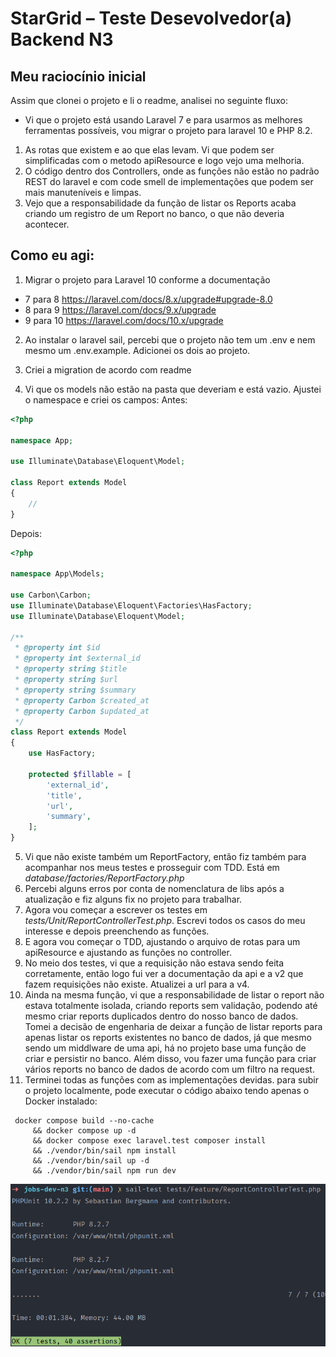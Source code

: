 # StarGrid – Teste Desevolvedor(a) Backend N3

## Meu raciocínio inicial

Assim que clonei o projeto e li o readme, analisei no seguinte fluxo: 
- Vi que o projeto está usando Laravel 7 e para usarmos as melhores ferramentas possíveis, vou migrar o projeto para laravel 10 e PHP 8.2. 
1. As rotas que existem e ao que elas levam. Vi que podem ser simplificadas com o metodo apiResource e logo vejo uma melhoria.
2. O código dentro dos Controllers, onde as funções não estão no padrão REST do laravel e com code smell de implementações que podem ser mais manuteníveis e limpas.  
3. Vejo que a responsabilidade da função de listar os Reports acaba criando um registro de um Report no banco, o que não deveria acontecer.

## Como eu agi:

1. Migrar o projeto para Laravel 10 conforme a documentação
- 7 para 8 https://laravel.com/docs/8.x/upgrade#upgrade-8.0
- 8 para 9 https://laravel.com/docs/9.x/upgrade
- 9 para 10 https://laravel.com/docs/10.x/upgrade

2. Ao instalar o laravel sail, percebi que o projeto não tem um .env e nem mesmo um .env.example. Adicionei os dois ao projeto.

3. Criei a migration de acordo com readme
4. Vi que os models não estão na pasta que deveriam e está vazio. Ajustei o namespace e criei os campos:
Antes:
```php
<?php

namespace App;

use Illuminate\Database\Eloquent\Model;

class Report extends Model
{
    //
}
```
Depois:
```php
<?php

namespace App\Models;

use Carbon\Carbon;
use Illuminate\Database\Eloquent\Factories\HasFactory;
use Illuminate\Database\Eloquent\Model;

/**
 * @property int $id
 * @property int $external_id
 * @property string $title
 * @property string $url
 * @property string $summary
 * @property Carbon $created_at
 * @property Carbon $updated_at
 */
class Report extends Model
{
    use HasFactory;

    protected $fillable = [
        'external_id',
        'title',
        'url',
        'summary',
    ];
}
```
5. Vi que não existe também um ReportFactory, então fiz também para acompanhar nos meus testes e prosseguir com TDD. Está em *database/factories/ReportFactory.php*
6. Percebi alguns erros por conta de nomenclatura de libs após a atualização e fiz alguns fix no projeto para trabalhar.
7. Agora vou começar a escrever os testes em *tests/Unit/ReportControllerTest.php*. Escrevi todos os casos do meu interesse e depois preenchendo as funções.
8. E agora vou começar o TDD, ajustando o arquivo de rotas para um apiResource e ajustando as funções no controller.
9. No meio dos testes, vi que a requisição não estava sendo feita corretamente, então logo fui ver a documentação da api e a v2 que fazem requisições não existe. Atualizei a url para a v4.
10. Ainda na mesma função, vi que a responsabilidade de listar o report não estava totalmente isolada, criando reports sem validação, podendo até mesmo criar reports duplicados dentro do nosso banco de dados. Tomei a decisão de engenharia de deixar a função de listar reports para apenas listar os reports existentes no banco de dados, já que mesmo sendo um middlware de uma api, há no projeto base uma função de criar e persistir no banco. Além disso, vou fazer uma função para criar vários reports no banco de dados de acordo com um filtro na request.
11. Terminei todas as funções com as implementações devidas. para subir o projeto localmente, pode executar o código abaixo tendo apenas o Docker instalado:

```shell
 docker compose build --no-cache 
     && docker compose up -d 
     && docker compose exec laravel.test composer install 
     && ./vendor/bin/sail npm install 
     && ./vendor/bin/sail up -d 
     && ./vendor/bin/sail npm run dev  
```

![img.png](img.png)